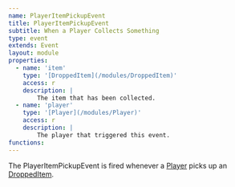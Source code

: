 ```yaml
---
name: PlayerItemPickupEvent
title: PlayerItemPickupEvent
subtitle: When a Player Collects Something
type: event
extends: Event
layout: module
properties:
  - name: 'item'
    type: '[DroppedItem](/modules/DroppedItem)'
    access: r
    description: |
        The item that has been collected.
  - name: 'player'
    type: '[Player](/modules/Player)'
    access: r
    description: |
        The player that triggered this event.
functions:
---
```


The <span class="notranslate">PlayerItemPickupEvent</span> is fired whenever a
[Player](/modules/Player) picks up an [DroppedItem](/modules/DroppedItem).
